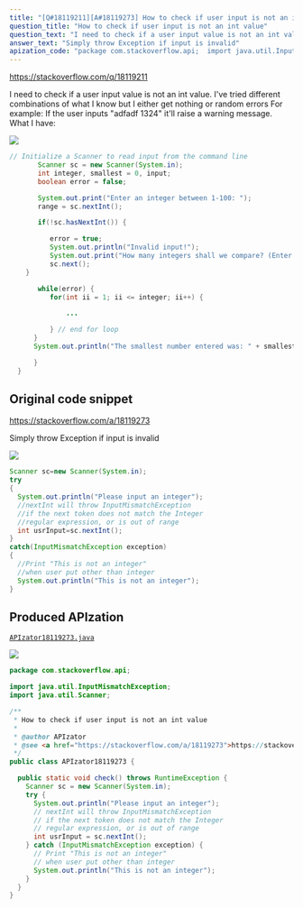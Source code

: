 ```yaml
---
title: "[Q#18119211][A#18119273] How to check if user input is not an int value"
question_title: "How to check if user input is not an int value"
question_text: "I need to check if a user input value is not an int value. I've tried different combinations of what I know but I either get nothing or random errors For example: If the user inputs \"adfadf 1324\" it'll raise a warning message. What I have:"
answer_text: "Simply throw Exception if input is invalid"
apization_code: "package com.stackoverflow.api;  import java.util.InputMismatchException; import java.util.Scanner;  /**  * How to check if user input is not an int value  *  * @author APIzator  * @see <a href=\"https://stackoverflow.com/a/18119273\">https://stackoverflow.com/a/18119273</a>  */ public class APIzator18119273 {    public static void check() throws RuntimeException {     Scanner sc = new Scanner(System.in);     try {       System.out.println(\"Please input an integer\");       // nextInt will throw InputMismatchException       // if the next token does not match the Integer       // regular expression, or is out of range       int usrInput = sc.nextInt();     } catch (InputMismatchException exception) {       // Print \"This is not an integer\"       // when user put other than integer       System.out.println(\"This is not an integer\");     }   } }"
---
```


https://stackoverflow.com/q/18119211

I need to check if a user input value is not an int value. I&#x27;ve tried different combinations of what I know but I either get nothing or random errors
For example:
If the user inputs &quot;adfadf 1324&quot; it&#x27;ll raise a warning message.
What I have:


<div class="code-logo"><img src="/stackoverflow.png" /></div>

```java
// Initialize a Scanner to read input from the command line
       Scanner sc = new Scanner(System.in);
       int integer, smallest = 0, input;
       boolean error = false;

       System.out.print("Enter an integer between 1-100: ");
       range = sc.nextInt();

       if(!sc.hasNextInt()) {

          error = true;
          System.out.println("Invalid input!");
          System.out.print("How many integers shall we compare? (Enter an integer between 1-100: ");
          sc.next();
    }

       while(error) {
          for(int ii = 1; ii <= integer; ii++) {

              ...

          } // end for loop
      }
      System.out.println("The smallest number entered was: " + smallest);

      }
  }
```


## Original code snippet

https://stackoverflow.com/a/18119273

Simply throw Exception if input is invalid

<div class="code-logo"><img src="/stackoverflow.png" /></div>

```java
Scanner sc=new Scanner(System.in);
try
{
  System.out.println("Please input an integer");
  //nextInt will throw InputMismatchException
  //if the next token does not match the Integer
  //regular expression, or is out of range
  int usrInput=sc.nextInt();
}
catch(InputMismatchException exception)
{
  //Print "This is not an integer"
  //when user put other than integer
  System.out.println("This is not an integer");
}
```

## Produced APIzation

[`APIzator18119273.java`](https://github.com/pasqualesalza/apization-temp-data/raw/master/search/APIzator18119273.java)

<div class="code-logo"><img src="/apizator.png" /></div>

```java
package com.stackoverflow.api;

import java.util.InputMismatchException;
import java.util.Scanner;

/**
 * How to check if user input is not an int value
 *
 * @author APIzator
 * @see <a href="https://stackoverflow.com/a/18119273">https://stackoverflow.com/a/18119273</a>
 */
public class APIzator18119273 {

  public static void check() throws RuntimeException {
    Scanner sc = new Scanner(System.in);
    try {
      System.out.println("Please input an integer");
      // nextInt will throw InputMismatchException
      // if the next token does not match the Integer
      // regular expression, or is out of range
      int usrInput = sc.nextInt();
    } catch (InputMismatchException exception) {
      // Print "This is not an integer"
      // when user put other than integer
      System.out.println("This is not an integer");
    }
  }
}

```